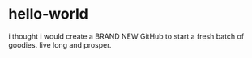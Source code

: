 # hello-world

i thought i would create a BRAND NEW GitHub to start a fresh batch of goodies. live long and prosper.
